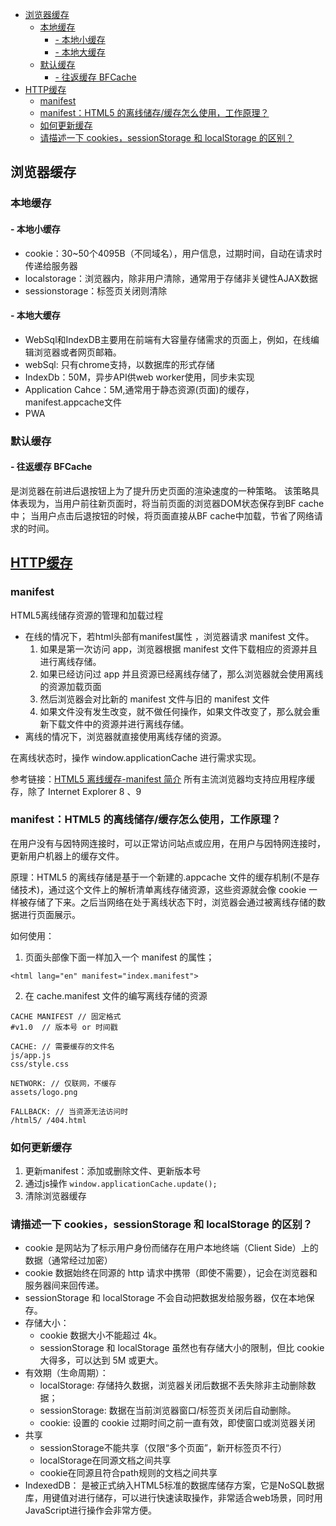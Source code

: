 - [浏览器缓存](#浏览器缓存)
  - [本地缓存](#本地缓存)
    - [- 本地小缓存](#ulli本地小缓存liul)
    - [- 本地大缓存](#ulli本地大缓存liul)
  - [默认缓存](#默认缓存)
    - [- 往返缓存 BFCache](#ulli往返缓存-bfcacheliul)
- [HTTP缓存](#http缓存)
  - [manifest](#manifest)
  - [manifest：HTML5 的离线储存/缓存怎么使用，工作原理？](#manifesthtml5-的离线储存缓存怎么使用工作原理)
  - [如何更新缓存](#如何更新缓存)
  - [请描述一下 cookies，sessionStorage 和 localStorage 的区别？](#请描述一下-cookiessessionstorage-和-localstorage-的区别)
## 浏览器缓存
### 本地缓存
#### - 本地小缓存 
- cookie：30~50个4095B（不同域名），用户信息，过期时间，自动在请求时传递给服务器
- localstorage：浏览器内，除非用户清除，通常用于存储非关键性AJAX数据
- sessionstorage：标签页关闭则清除
#### - 本地大缓存 
- WebSql和IndexDB主要用在前端有大容量存储需求的页面上，例如，在线编辑浏览器或者网页邮箱。<br>
- webSql: 只有chrome支持，以数据库的形式存储
- IndexDb：50M，异步API供web worker使用，同步未实现
- Application Cahce：5M,通常用于静态资源(页面)的缓存，manifest.appcache文件
- PWA
### 默认缓存
#### - 往返缓存 BFCache 
是浏览器在前进后退按钮上为了提升历史页面的渲染速度的一种策略。
该策略具体表现为，当用户前往新页面时，将当前页面的浏览器DOM状态保存到BF cache中；
当用户点击后退按钮的时候，将页面直接从BF cache中加载，节省了网络请求的时间。
## [HTTP缓存](../../WebLearning/0-网络/HTTP缓存.md)


### manifest
HTML5离线储存资源的管理和加载过程

- 在线的情况下，若html头部有manifest属性 ，浏览器请求 manifest 文件。
  1. 如果是第一次访问 app，浏览器根据 manifest 文件下载相应的资源并且进行离线存储。
  2.  如果已经访问过 app 并且资源已经离线存储了，那么浏览器就会使用离线的资源加载页面
  3.  然后浏览器会对比新的 manifest 文件与旧的 manifest 文件
  4.  如果文件没有发生改变，就不做任何操作，如果文件改变了，那么就会重新下载文件中的资源并进行离线存储。
- 离线的情况下，浏览器就直接使用离线存储的资源。

在离线状态时，操作 window.applicationCache 进行需求实现。

参考链接：[HTML5 离线缓存-manifest 简介](https://yanhaijing.com/html/2014/12/28/html5-manifest/)
所有主流浏览器均支持应用程序缓存，除了 Internet Explorer 8 、9

### manifest：HTML5 的离线储存/缓存怎么使用，工作原理？

在用户没有与因特网连接时，可以正常访问站点或应用，在用户与因特网连接时，更新用户机器上的缓存文件。

原理：HTML5 的离线存储是基于一个新建的.appcache 文件的缓存机制(不是存储技术)，通过这个文件上的解析清单离线存储资源，这些资源就会像 cookie 一样被存储了下来。之后当网络在处于离线状态下时，浏览器会通过被离线存储的数据进行页面展示。

如何使用：

1. 页面头部像下面一样加入一个 manifest 的属性；
```
<html lang="en" manifest="index.manifest">
```
2. 在 cache.manifest 文件的编写离线存储的资源

```
CACHE MANIFEST // 固定格式
#v1.0  // 版本号 or 时间戳

CACHE: // 需要缓存的文件名
js/app.js
css/style.css

NETWORK: // 仅联网，不缓存
assets/logo.png

FALLBACK: // 当资源无法访问时
/html5/ /404.html
```

### 如何更新缓存
  1. 更新manifest：添加或删除文件、更新版本号
  2. 通过js操作
`
window.applicationCache.update();
`
 3. 清除浏览器缓存


### 请描述一下 cookies，sessionStorage 和 localStorage 的区别？

 - cookie 是网站为了标示用户身份而储存在用户本地终端（Client Side）上的数据（通常经过加密）
 - cookie 数据始终在同源的 http 请求中携带（即使不需要），记会在浏览器和服务器间来回传递。
 - sessionStorage 和 localStorage 不会自动把数据发给服务器，仅在本地保存。
 - 存储大小：
   - cookie 数据大小不能超过 4k。
   - sessionStorage 和 localStorage 虽然也有存储大小的限制，但比 cookie 大得多，可以达到 5M 或更大。
 - 有效期（生命周期）：
   - localStorage: 存储持久数据，浏览器关闭后数据不丢失除非主动删除数据；
   - sessionStorage: 数据在当前浏览器窗口/标签页关闭后自动删除。
   - cookie: 设置的 cookie 过期时间之前一直有效，即使窗口或浏览器关闭
 - 共享
   - sessionStorage不能共享（仅限“多个页面”，新开标签页不行）
   - localStorage在同源文档之间共享
   - cookie在同源且符合path规则的文档之间共享
 - IndexedDB： 是被正式纳入HTML5标准的数据库储存方案，它是NoSQL数据库，用键值对进行储存，可以进行快速读取操作，非常适合web场景，同时用JavaScript进行操作会非常方便。
